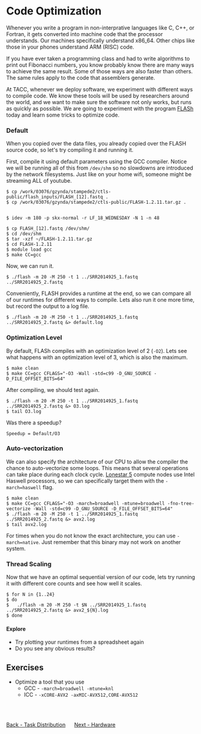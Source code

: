 # Code Optimization

Whenever you write a program in non-interprative languages like C, C++, or Fortran, it gets converted into machine code that the processor understands.
Our machines specifically understand x86_64.
Other chips like those in your phones understand ARM (RISC) code.

If you have ever taken a programming class and had to write algorithms to print out Fibonacci numbers, you know probably know there are many ways to achieve the same result.
Some of those ways are also faster than others.
The same rules apply to the code that assemblers generate.

At TACC, whenever we deploy software, we experiment with different ways to compile code.
We know these tools will be used by researchers around the world, and we want to make sure the software not only works, but runs as quickly as possible.
We are going to experiment with the program [FLASh](https://ccb.jhu.edu/software/FLASH/) today and learn some tricks to optimize code.

### Default

When you copied over the data files, you already copied over the FLASH source code, so let's try compiling it and running it.

First, compile it using default parameters using the GCC compiler. Notice we will be running all of this from `/dev/shm` so no slowdowns are introduced by the network filesystems. Just like on your home wifi, someone might be streaming ALL of youtube.

```
$ cp /work/03076/gzynda/stampede2/ctls-public/flash_inputs/FLASH_[12].fastq .
$ cp /work/03076/gzynda/stampede2/ctls-public/FLASH-1.2.11.tar.gz .


$ idev -m 180 -p skx-normal -r LF_18_WEDNESDAY -N 1 -n 48
```


```
$ cp FLASH_[12].fastq /dev/shm/
$ cd /dev/shm
$ tar -xzf ~/FLASH-1.2.11.tar.gz
$ cd FLASH-1.2.11
$ module load gcc
$ make CC=gcc
```

Now, we can run it.

```
$ ./flash -m 20 -M 250 -t 1 ../SRR2014925_1.fastq ../SRR2014925_2.fastq
```

Conveniently, FLASH provides a runtime at the end, so we can compare all of our runtimes for different ways to compile.
Lets also run it one more time, but record the output to a log file.

```
$ ./flash -m 20 -M 250 -t 1 ../SRR2014925_1.fastq ../SRR2014925_2.fastq &> default.log
```

### Optimization Level

By default, FLASh compiles with an optimization level of 2 (`-O2`).
Lets see what happens with an optimization level of 3, which is also the maximum.

```
$ make clean
$ make CC=gcc CFLAGS="-O3 -Wall -std=c99 -D_GNU_SOURCE -D_FILE_OFFSET_BITS=64"
```

After compiling, we should test again.

```
$ ./flash -m 20 -M 250 -t 1 ../SRR2014925_1.fastq ../SRR2014925_2.fastq &> O3.log
$ tail O3.log
```

Was there a speedup?

```
Speedup = Default/O3
```

### Auto-vectorization

We can also specify the architecture of our CPU to allow the compiler the chance to auto-vectorize some loops.
This means that several operations can take place during each clock cycle.
[Lonestar 5](https://portal.tacc.utexas.edu/user-guides/lonestar5#architecture-computenodes) compute nodes use Intel Haswell processors, so we can specifically target them with the `-march=haswell` flag.

```
$ make clean
$ make CC=gcc CFLAGS="-O3 -march=broadwell -mtune=broadwell -fno-tree-vectorize -Wall -std=c99 -D_GNU_SOURCE -D_FILE_OFFSET_BITS=64"
$ ./flash -m 20 -M 250 -t 1 ../SRR2014925_1.fastq ../SRR2014925_2.fastq &> avx2.log
$ tail avx2.log
```

For times when you do not know the exact architecture, you can use `-march=native`. Just remember that this binary may not work on another system.

### Thread Scaling

Now that we have an optimal sequential version of our code, lets try running it with different core counts and see how well it scales.

```
$ for N in {1..24}
$ do
$   ./flash -m 20 -M 250 -t $N ../SRR2014925_1.fastq ../SRR2014925_2.fastq &> avx2_${N}.log
$ done
```

#### Explore

- Try plotting your runtimes from a spreadsheet again
- Do you see any obvious results?

## Exercises

- Optimize a tool that you use
  - GCC - `-march=broadwell -mtune=knl`
  - ICC - `-xCORE-AVX2 -axMIC-AVX512,CORE-AVX512`
<br>
<br>

[Back - Task Distribution](optimization_parallelization_04.md)
&nbsp;&nbsp;&#151;&nbsp;&nbsp;
[Next - Hardware](optimization_parallelization_06.md)
